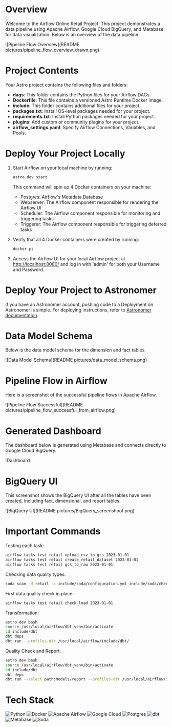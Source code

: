 # Overview

Welcome to the Airflow Online Retail Project! This project demonstrates a data pipeline using Apache Airflow, Google Cloud BigQuery, and Metabase for data visualization. Below is an overview of the data pipeline.

![Pipeline Flow Overview](README pictures/pipeline_flow_overview_drawn.png)

# Project Contents

Your Astro project contains the following files and folders:

- **dags**: This folder contains the Python files for your Airflow DAGs.
- **Dockerfile**: This file contains a versioned Astro Runtime Docker image.
- **include**: This folder contains additional files for your project.
- **packages.txt**: Install OS-level packages needed for your project.
- **requirements.txt**: Install Python packages needed for your project.
- **plugins**: Add custom or community plugins for your project.
- **airflow_settings.yaml**: Specify Airflow Connections, Variables, and Pools.

# Deploy Your Project Locally

1. Start Airflow on your local machine by running:
    ```sh
    astro dev start
    ```

    This command will spin up 4 Docker containers on your machine:
    - Postgres: Airflow's Metadata Database
    - Webserver: The Airflow component responsible for rendering the Airflow UI
    - Scheduler: The Airflow component responsible for monitoring and triggering tasks
    - Triggerer: The Airflow component responsible for triggering deferred tasks

2. Verify that all 4 Docker containers were created by running:
    ```sh
    docker ps
    ```

3. Access the Airflow UI for your local Airflow project at [http://localhost:8080/](http://localhost:8080/) and log in with 'admin' for both your Username and Password.

# Deploy Your Project to Astronomer

If you have an Astronomer account, pushing code to a Deployment on Astronomer is simple. For deploying instructions, refer to [Astronomer documentation](https://www.astronomer.io/docs/astro/deploy-code/).

# Data Model Schema

Below is the data model schema for the dimension and fact tables.

![Data Model Schema](README pictures/data_model_schema.png)

# Pipeline Flow in Airflow

Here is a screenshot of the successful pipeline flows in Apache Airflow.

![Pipeline Flow Successful](README pictures/pipeline_flow_successful_from_airflow.png)

# Generated Dashboard

The dashboard below is generated using Metabase and connects directly to Google Cloud BigQuery.

!Dashboard

# BigQuery UI

This screenshot shows the BigQuery UI after all the tables have been created, including fact, dimensional, and report tables.

![BigQuery UI](README pictures/BigQuery_screenshoot.png)

# Important Commands

Testing each task:
```sh
airflow tasks test retail upload_csv_to_gcs 2023-01-01
airflow tasks test retail create_retail_dataset 2023-01-01
airflow tasks test retail gcs_to_raw 2023-01-01
```

Checking data quality types:
```sh
soda scan -d retail -c include/soda/configuration.yml include/soda/checks/sources/raw_invoices.yml
```

First data quality check in place:
```sh
airflow tasks test retail check_load 2023-01-01
```

Transformation:
```sh
astro dev bash
source /usr/local/airflow/dbt_venv/bin/activate
cd include/dbt 
dbt deps
dbt run --profiles-dir /usr/local/airflow/include/dbt/
```

Quality Check and Report:
```sh
astro dev bash
source /usr/local/airflow/dbt_venv/bin/activate
cd include/dbt 
dbt deps
dbt run --select path:models/report --profiles-dir /usr/local/airflow/include/dbt/
```

# Tech Stack

![Python](https://img.shields.io/badge/python-3670A0?style=for-the-badge&logo=python&logoColor=ffdd54)
![Docker](https://img.shields.io/badge/docker-%230db7ed.svg?style=for-the-badge&logo=docker&logoColor=white)
![Apache Airflow](https://img.shields.io/badge/Apache%20Airflow-017CEE?style=for-the-badge&logo=Apache%20Airflow&logoColor=white)
![Google Cloud](https://img.shields.io/badge/GoogleCloud-%234285F4.svg?style=for-the-badge&logo=google-cloud&logoColor=white)
![Postgres](https://img.shields.io/badge/postgres-%23316192.svg?style=for-the-badge&logo=postgresql&logoColor=white)
![dbt](https://img.shields.io/badge/dbt-FF694B?style=for-the-badge&logo=dbt&logoColor=white)
![Metabase](https://img.shields.io/badge/Metabase-509EE3?style=for-the-badge&logo=metabase&logoColor=fff)
![Soda](https://img.shields.io/badge/Soda-0C344B?style=for-the-badge&logo=soda&logoColor=fff)